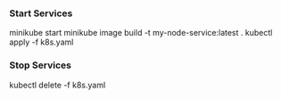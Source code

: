 ### Start Services
minikube start
minikube image build -t my-node-service:latest .
kubectl apply -f k8s.yaml

### Stop Services
kubectl delete -f k8s.yaml



